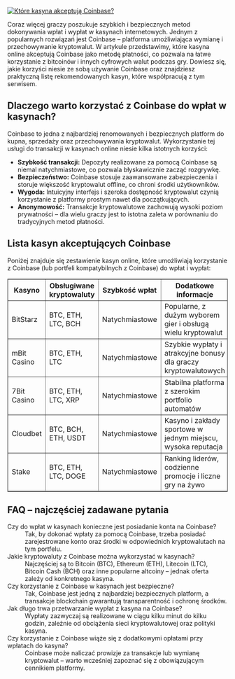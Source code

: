 [![Które kasyna akceptują Coinbase?](https://123-caf.pages.dev/gitsignup.png)](https://vrmoo.ru/Bt82HjjY)

<div> <p>Coraz więcej graczy poszukuje szybkich i bezpiecznych metod dokonywania wpłat i wypłat w kasynach internetowych. Jednym z popularnych rozwiązań jest Coinbase – platforma umożliwiająca wymianę i przechowywanie kryptowalut. W artykule przedstawimy, które kasyna online akceptują Coinbase jako metodę płatności, co pozwala na łatwe korzystanie z bitcoinów i innych cyfrowych walut podczas gry. Dowiesz się, jakie korzyści niesie ze sobą używanie Coinbase oraz znajdziesz praktyczną listę rekomendowanych kasyn, które współpracują z tym serwisem.</p>  <h2>Dlaczego warto korzystać z Coinbase do wpłat w kasynach?</h2> <p>Coinbase to jedna z najbardziej renomowanych i bezpiecznych platform do kupna, sprzedaży oraz przechowywania kryptowalut. Wykorzystanie tej usługi do transakcji w kasynach online niesie kilka istotnych korzyści:</p> <ul> <li><strong>Szybkość transakcji:</strong> Depozyty realizowane za pomocą Coinbase są niemal natychmiastowe, co pozwala błyskawicznie zacząć rozgrywkę.</li> <li><strong>Bezpieczeństwo:</strong> Coinbase stosuje zaawansowane zabezpieczenia i storuje większość kryptowalut offline, co chroni środki użytkowników.</li> <li><strong>Wygoda:</strong> Intuicyjny interfejs i szeroka dostępność kryptowalut czynią korzystanie z platformy prostym nawet dla początkujących.</li> <li><strong>Anonymowość:</strong> Transakcje kryptowalutowe zachowują wysoki poziom prywatności – dla wielu graczy jest to istotna zaleta w porównaniu do tradycyjnych metod płatności.</li> </ul>  <h2>Lista kasyn akceptujących Coinbase</h2> <p>Poniżej znajduje się zestawienie kasyn online, które umożliwiają korzystanie z Coinbase (lub portfeli kompatybilnych z Coinbase) do wpłat i wypłat:</p>  <table border="1" cellpadding="8" cellspacing="0" style="border-collapse: collapse; width: 100%;"> <thead> <tr> <th>Kasyno</th> <th>Obsługiwane kryptowaluty</th> <th>Szybkość wpłat</th> <th>Dodatkowe informacje</th> </tr> </thead> <tbody> <tr> <td>BitStarz</td> <td>BTC, ETH, LTC, BCH</td> <td>Natychmiastowe</td> <td>Popularne, z dużym wyborem gier i obsługą wielu kryptowalut</td> </tr> <tr> <td>mBit Casino</td> <td>BTC, ETH, LTC</td> <td>Natychmiastowe</td> <td>Szybkie wypłaty i atrakcyjne bonusy dla graczy kryptowalutowych</td> </tr> <tr> <td>7Bit Casino</td> <td>BTC, ETH, LTC, XRP</td> <td>Natychmiastowe</td> <td>Stabilna platforma z szerokim portfolio automatów</td> </tr> <tr> <td>Cloudbet</td> <td>BTC, BCH, ETH, USDT</td> <td>Natychmiastowe</td> <td>Kasyno i zakłady sportowe w jednym miejscu, wysoka reputacja</td> </tr> <tr> <td>Stake</td> <td>BTC, ETH, LTC, DOGE</td> <td>Natychmiastowe</td> <td>Ranking liderów, codzienne promocje i liczne gry na żywo</td> </tr> </tbody> </table>  <h2>FAQ – najczęściej zadawane pytania</h2> <dl>   <dt>Czy do wpłat w kasynach konieczne jest posiadanie konta na Coinbase?</dt>   <dd>Tak, by dokonać wpłaty za pomocą Coinbase, trzeba posiadać zarejestrowane konto oraz środki w odpowiednich kryptowalutach na tym portfelu.</dd>    <dt>Jakie kryptowaluty z Coinbase można wykorzystać w kasynach?</dt>   <dd>Najczęściej są to Bitcoin (BTC), Ethereum (ETH), Litecoin (LTC), Bitcoin Cash (BCH) oraz inne popularne altcoiny – jednak oferta zależy od konkretnego kasyna.</dd>    <dt>Czy korzystanie z Coinbase w kasynach jest bezpieczne?</dt>   <dd>Tak, Coinbase jest jedną z najbardziej bezpiecznych platform, a transakcje blockchain gwarantują transparentność i ochronę środków.</dd>    <dt>Jak długo trwa przetwarzanie wypłat z kasyna na Coinbase?</dt>   <dd>Wypłaty zazwyczaj są realizowane w ciągu kilku minut do kilku godzin, zależnie od obciążenia sieci kryptowalutowej oraz polityki kasyna.</dd>    <dt>Czy korzystanie z Coinbase wiąże się z dodatkowymi opłatami przy wpłatach do kasyna?</dt>   <dd>Coinbase może naliczać prowizje za transakcje lub wymianę kryptowalut – warto wcześniej zapoznać się z obowiązującym cennikiem platformy.</dd> </dl> </div>